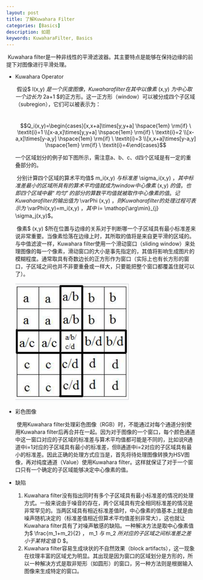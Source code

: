 ```yaml
---
layout: post
title: 了解Kuwahara Filter
categories: [Basics]
description: 如题
keywords: KuwaharaFilter, Basics
---
```


​	Kuwahara filter是一种非线性的平滑滤波器。其主要特点是能够在保持边缘的前提下对图像进行平滑处理。

- Kuwahara Operator

  ​	假设$ I(x,y) $是一个灰度图像，Kuwahara filter在其中以像素$ (x,y) $为中心取一个边长为$ 2a+1 $的正方形。这一正方形（window）可以被分成四个子区域（subregion），它们可以被表示为：

  ​	$$Q_i(x,y)=\begin{cases}[x,x+a]\times[y,y+a] \hspace{1em} \rm{if} \ \textit{i}=1 \\[x-a,x]\times[y,y+a] \hspace{1em} \rm{if} \ \textit{i}=2 \\[x-a,x]\times[y-a,y] \hspace{1em} \rm{if} \ \textit{i}=3 \\[x,x+a]\times[y-a,y] \hspace{1em} \rm{if} \ \textit{i}=4\end{cases}$$

  一个区域划分的例子如下图所示，需注意a、b、c、d四个区域是有一定的重叠部分的。

  ​	分别计算四个区域的算术平均值$ m_i(x,y) $与标准差$ \sigma_i(x,y) $，其中标准差最小的区域所具有的算术平均值就成为window中心像素$ (x,y) $的值，也即四个区域中最“均匀”的部分的算数平均值就被取作中心像素的值。记Kuwahara filter的输出值为$ \varPhi (x,y) $，则Kuwahara filter的处理过程可表示为$ \varPhi(x,y)=m_i(x,y) $，其中$ i= \mathop{\arg\min}_{j} \sigma_j(x,y)$。

  ​	像素$ (x,y) $所在位置与边缘的关系对于判断哪一个子区域具有最小标准差来说非常重要。当像素恰落在边缘上时，其所取的值将是来自更平滑的区域的。与中值滤波一样，Kuwahara filter使用一个滑动窗口（sliding window）来处理图像的每一个像素，滑动窗口的大小是事先指定的，其值将影响生成图片的模糊程度。通常取具有奇数边长的正方形作为窗口（实际上也有长方形的窗口，子区域之间也并不非要重叠或一样大，只要能把整个窗口都覆盖住就可以了）。

  <img src="/images/window.png"/>

- 彩色图像

  ​	使用Kuwahara filter处理彩色图像（RGB）时，不能通过对每个通道分别使用Kuwahara filter后再合并在一起。因为对于图像的一个窗口，每个颜色通道中这一窗口对应的子区域的标准差与算术平均值都可能是不同的，比如说R通道中i=1对应的子区域具有最小的标准差，但B通道中i=2对应的子区域具有最小的标准差。因此正确的处理方式应当是，首先将待处理图像转换为HSV图像，再对纯度通道（Value）使用Kuwahara filter。这样就保证了对于一个窗口只有一个确定的子区域能够决定中心像素的值。

- 缺陷

  1. Kuwahara filter没有指出同时有多个子区域具有最小标准差的情况的处理方式。一般来说由于噪音的存在，两个区域具有完全相同标准差的情况是非常罕见的。当两区域具有相近标准差值时，中心像素的值基本上就是由噪声随机决定的（标准差值相近但算术平均值差别非常大），这也就让Kuwahara filter具有了对噪声敏感的缺陷。一种解决方法是取中心像素值为$ \frac{m_1+m_2}{2} $，$ m_1 $与$ m_2 $所对应的子区域之间标准差之差小于某特定值$ D $。
  2. Kuwahara filter容易生成块状的不自然效果（block artifacts），这一现象在纹理丰富的区域尤为明显。其出现是因为窗口的区域划分是方形的，所以一种解决方式是取非矩形（如圆形）的窗口，另一种方法则是根据输入图像来生成特定的窗口。

